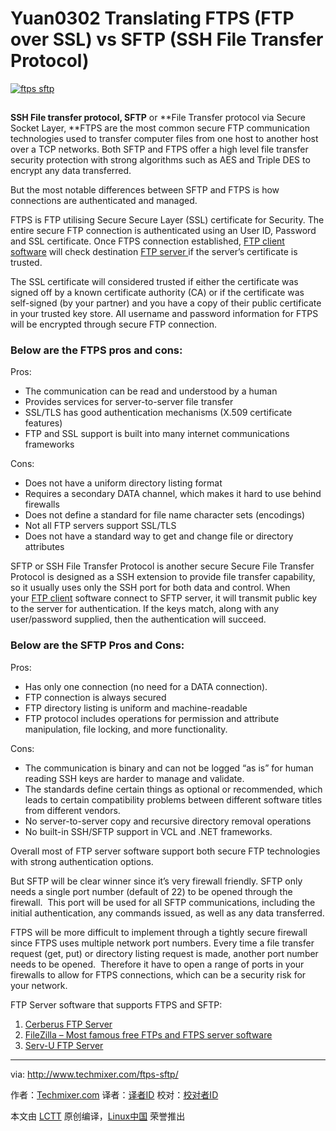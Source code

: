 Yuan0302  Translating
FTPS (FTP over SSL) vs SFTP (SSH File Transfer Protocol)
============================================================

[
 ![ftps sftp](http://www.techmixer.com/pic/2015/07/ftps-sftp.png "ftps sftp") 
][5]

 ![ftps sftp](data:image/gif;base64,R0lGODdhAQABAPAAAP///wAAACwAAAAAAQABAEACAkQBADs= "ftps sftp") 

**SSH File transfer protocol, SFTP** or **File Transfer protocol via Secure Socket Layer, **FTPS are the most common secure FTP communication technologies used to transfer computer files from one host to another host over a TCP networks. Both SFTP and FTPS offer a high level file transfer security protection with strong algorithms such as AES and Triple DES to encrypt any data transferred.

But the most notable differences between SFTP and FTPS is how connections are authenticated and managed.

FTPS is FTP utilising Secure Secure Layer (SSL) certificate for Security. The entire secure FTP connection is authenticated using an User ID, Password and SSL certificate. Once FTPS connection established, [FTP client software][6] will check destination [FTP server ][7]if the server’s certificate is trusted.

The SSL certificate will considered trusted if either the certificate was signed off by a known certificate authority (CA) or if the certificate was self-signed (by your partner) and you have a copy of their public certificate in your trusted key store. All username and password information for FTPS will be encrypted through secure FTP connection.

### Below are the FTPS pros and cons:

Pros:

*   The communication can be read and understood by a human
*   Provides services for server-to-server file transfer
*   SSL/TLS has good authentication mechanisms (X.509 certificate features)
*   FTP and SSL support is built into many internet communications frameworks

Cons:

*   Does not have a uniform directory listing format
*   Requires a secondary DATA channel, which makes it hard to use behind firewalls
*   Does not define a standard for file name character sets (encodings)
*   Not all FTP servers support SSL/TLS
*   Does not have a standard way to get and change file or directory attributes

SFTP or SSH File Transfer Protocol is another secure Secure File Transfer Protocol is designed as a SSH extension to provide file transfer capability, so it usually uses only the SSH port for both data and control. When your [FTP client][8] software connect to SFTP server, it will transmit public key to the server for authentication. If the keys match, along with any user/password supplied, then the authentication will succeed.

### Below are the SFTP Pros and Cons:

Pros:

*   Has only one connection (no need for a DATA connection).
*   FTP connection is always secured
*   FTP directory listing is uniform and machine-readable
*   FTP protocol includes operations for permission and attribute manipulation, file locking, and more functionality.

Cons:

*   The communication is binary and can not be logged “as is” for human reading
    SSH keys are harder to manage and validate.
*   The standards define certain things as optional or recommended, which leads to certain compatibility problems between different software titles from different vendors.
*   No server-to-server copy and recursive directory removal operations
*   No built-in SSH/SFTP support in VCL and .NET frameworks.

Overall most of FTP server software support both secure FTP technologies with strong authentication options.

But SFTP will be clear winner since it’s very firewall friendly. SFTP only needs a single port number (default of 22) to be opened through the firewall.  This port will be used for all SFTP communications, including the initial authentication, any commands issued, as well as any data transferred.

FTPS will be more difficult to implement through a tightly secure firewall since FTPS uses multiple network port numbers. Every time a file transfer request (get, put) or directory listing request is made, another port number needs to be opened.  Therefore it have to open a range of ports in your firewalls to allow for FTPS connections, which can be a security risk for your network.

FTP Server software that supports FTPS and SFTP:

1.  [Cerberus FTP Server][2]
2.  [FileZilla – Most famous free FTPs and FTPS server software][3]
3.  [Serv-U FTP Server][4]

--------------------------------------------------------------------------------

via: http://www.techmixer.com/ftps-sftp/

作者：[Techmixer.com][a]
译者：[译者ID](https://github.com/译者ID)
校对：[校对者ID](https://github.com/校对者ID)

本文由 [LCTT](https://github.com/LCTT/TranslateProject) 原创编译，[Linux中国](https://linux.cn/) 荣誉推出

[a]:http://www.techmixer.com/
[1]:http://www.techmixer.com/ftps-sftp/#respond
[2]:http://www.cerberusftp.com/
[3]:http://www.techmixer.com/free-ftp-server-best-windows-ftp-server-download/
[4]:http://www.serv-u.com/
[5]:http://www.techmixer.com/pic/2015/07/ftps-sftp.png
[6]:http://www.techmixer.com/free-ftp-file-transfer-protocol-softwares/
[7]:http://www.techmixer.com/free-ftp-server-best-windows-ftp-server-download/
[8]:http://www.techmixer.com/best-free-mac-ftp-client-connect-ftp-server/
